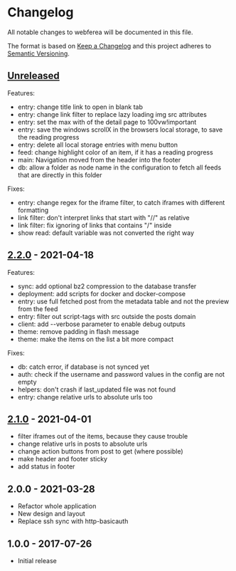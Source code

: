 # Changelog
All notable changes to webferea will be documented in this file.

The format is based on [Keep a Changelog](http://keepachangelog.com/en/1.0.0/)
and this project adheres to [Semantic Versioning](http://semver.org/spec/v2.0.0.html).

## [Unreleased]

Features:

- entry: change title link to open in blank tab
- entry: change link filter to replace lazy loading img src attributes
- entry: set the max with of the detail page to 100vw!important
- entry: save the windows scrollX in the browsers local storage, to save the reading progress
- entry: delete all local storage entries with menu button
- feed: change highlight color of an item, if it has a reading progress
- main: Navigation moved from the header into the footer
- db: allow a folder as node name in the configuration to fetch all feeds that are directly in this folder

Fixes:

- entry: change regex for the iframe filter, to catch iframes with different formatting
- link filter: don't interpret links that start with "//" as relative
- link filter: fix ignoring of links that contains "/" inside
- show read: default variable was not converted the right way


## [2.2.0] - 2021-04-18

Features:

- sync: add optional bz2 compression to the database transfer
- deployment: add scripts for docker and docker-compose
- entry: use full fetched post from the metadata table and not the preview from the feed
- entry: filter out script-tags with src outside the posts domain
- client: add --verbose parameter to enable debug outputs
- theme: remove padding in flash message
- theme: make the items on the list a bit more compact

Fixes:

- db: catch error, if database is not synced yet
- auth: check if the username and password values in the config are not empty
- helpers: don't crash if last_updated file was not found
- entry: change relative urls to absolute urls too


## [2.1.0] - 2021-04-01

- filter iframes out of the items, because they cause trouble
- change relative urls in posts to absolute urls
- change action buttons from post to get (where possible)
- make header and footer sticky
- add status in footer

## 2.0.0 - 2021-03-28

- Refactor whole application
- New design and layout
- Replace ssh sync with http-basicauth

## 1.0.0 - 2017-07-26

- Initial release

[Unreleased]: https://github.com/CydNoxzed/webferea2/compare/2.2.0...HEAD
[2.2.0]: https://github.com/CydNoxzed/webferea2/compare/2.1.0...2.2.0
[2.1.0]: https://github.com/CydNoxzed/webferea2/compare/2.0.0...2.1.0
